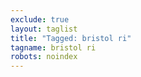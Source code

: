 ```yaml
---
exclude: true
layout: taglist
title: "Tagged: bristol ri"
tagname: bristol ri
robots: noindex
---
```

